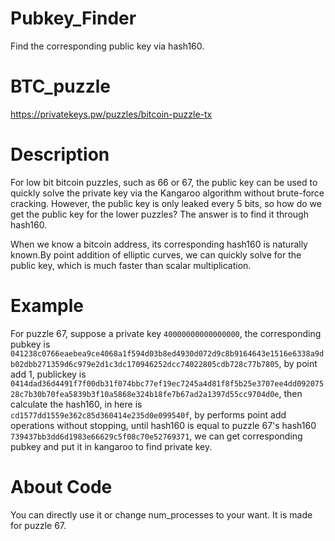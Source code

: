 # Pubkey_Finder
Find the corresponding public key via hash160.

# BTC_puzzle
https://privatekeys.pw/puzzles/bitcoin-puzzle-tx

# Description
For low bit bitcoin puzzles, such as 66 or 67, the public key can be used to quickly solve the private key via the Kangaroo algorithm without brute-force cracking. However, the public key is only leaked every 5 bits, so how do we get the public key for the lower puzzles? The answer is to find it through hash160.

When we know a bitcoin address, its corresponding hash160 is naturally known.By point addition of elliptic curves, we can quickly solve for the public key, which is much faster than scalar multiplication.

# Example
For puzzle 67, suppose a private key ```40000000000000000```, the corresponding pubkey is ```041238c0766eaebea9ce4068a1f594d03b8ed4930d072d9c8b9164643e1516e6338a9db02dbb271359d6c979e2d1c3dc170946252dcc74022805cdb728c77b7805```, by point add 1, publickey is ```0414dad36d4491f7f00db31f074bbc77ef19ec7245a4d81f8f5b25e3707ee4dd09207528c7b30b70fea5839b3f10a5868e324b18fe7b67ad2a1397d55cc9704d0e```, then calculate the hash160, in here is ```cd1577dd1559e362c85d360414e235d0e099540f```, by performs point add operations without stopping, until hash160 is equal to puzzle 67's hash160 ```739437bb3dd6d1983e66629c5f08c70e52769371```, we can get corresponding pubkey and put it in kangaroo to find private key. 

# About Code
You can directly use it or change num_processes to your want. It is made for puzzle 67.
